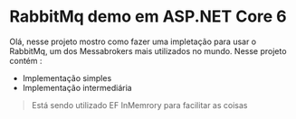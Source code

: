 # RabbitMq demo em ASP.NET Core 6

Olá, nesse projeto mostro como fazer uma impletação para usar o RabbitMq, um dos Messabrokers mais utilizados no mundo.
Nesse projeto contém :
- Implementação simples
- Implementação intermediária
> Está sendo utilizado EF InMemrory para facilitar as coisas

